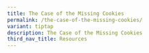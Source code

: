 ```yaml
---
title: The Case of the Missing Cookies
permalink: /the-case-of-the-missing-cookies/
variant: tiptap
description: The Case of the Missing Cookies
third_nav_title: Resources
---
```


